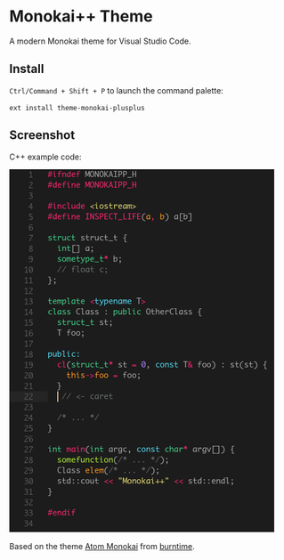 # Monokai++ Theme

A modern Monokai theme for Visual Studio Code.

## Install

`Ctrl/Command + Shift + P` to launch the command palette:

```
ext install theme-monokai-plusplus
```

## Screenshot

C++ example code:

![Theme Screenshot](screenshot.png)

Based on the theme [Atom Monokai](https://github.com/burntime/atom-monokai) from [burntime](https://github.com/burntime).
